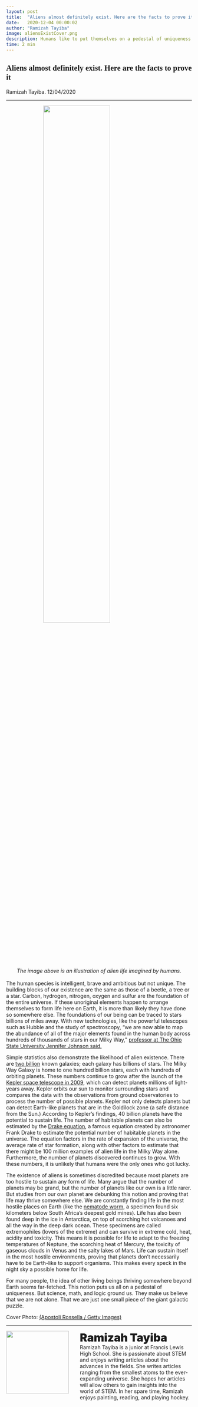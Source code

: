 ```yaml
---
layout: post
title:  "Aliens almost definitely exist. Here are the facts to prove it"
date:   2020-12-04 00:00:02
author: "Ramizah Tayiba"
image: aliensExistCover.png
description: Humans like to put themselves on a pedestal of uniqueness by rejecting all claims that life might exist elsewhere. But math and statistics say otherwise. 
time: 2 min
---
```

<h2 style="font-family: Ergonomique Bold">Aliens almost definitely exist. Here are the facts to prove it</h2>
Ramizah Tayiba. 12/04/2020
<hr>


<img src="{{ site.baseurl }}/images/blogs/2020/december/aliensExistOne.png" width="60%" style="display: block; margin: 0 auto"/>  
<center><i>The image above is an illustration of alien life imagined by humans.
</i></center>
<br>
The human species is intelligent, brave and ambitious but not unique. The building blocks of our existence are the same as those of a beetle, a tree or a star. Carbon, hydrogen, nitrogen, oxygen and sulfur are the foundation of the entire universe. If these unoriginal elements happen to arrange themselves to form life here on Earth, it is more than likely they have done so somewhere else. The foundations of our being can be traced to stars billions of miles away. With new technologies, like the powerful telescopes such as  Hubble and the study of spectroscopy, “we are now able to map the abundance of all of the major elements found in the human body across hundreds of thousands of stars in our Milky Way," <a href="https://www.sdss.org/press-releases/the-elements-of-life-mapped-across-the-milky-way-by-sdssapogee/" target="_blank">professor at The Ohio State University Jennifer Johnson said.</a>

Simple statistics also demonstrate the likelihood of alien existence. There are <a href="https://www.nasa.gov/feature/goddard/2016/hubble-reveals-observable-universe-contains-10-times-more-galaxies-than-previously-thought/" target="_blank">two billion</a> known galaxies; each galaxy has billions of stars. The Milky Way Galaxy is home to one hundred billion stars, each with hundreds of orbiting planets. These numbers continue to grow after the launch of the <a href="https://solarsystem.nasa.gov/missions/kepler/in-depth/" target="_blank">Kepler space telescope in 2009</a>, which can detect planets millions of light-years away. Kepler orbits our sun to monitor surrounding stars and compares the data with the observations from ground observatories to process the number of possible planets. Kepler not only detects planets but can detect Earth-like planets that are in the Goldilock zone (a safe distance from the Sun.) According to Kepler’s findings, 40 billion planets have the potential to sustain life.  The number of habitable planets can also be estimated by the <a href="https://www.space.com/25219-drake-equation.html" target="_blank">Drake equation</a>, a famous equation created by astronomer Frank Drake to estimate the potential number of habitable planets in the universe.  The equation factors in the rate of expansion of the universe, the average rate of star formation,  along with other factors to estimate that there might be 100 million examples of alien life in the Milky Way alone. Furthermore, the number of planets discovered continues to grow. With these numbers, it is unlikely that humans were the only ones who got lucky.

The existence of aliens is sometimes discredited because most planets are too hostile to sustain any form of life. Many argue that the number of planets may be grand, but the number of planets like our own is a little rarer. But studies from our own planet are debunking this notion and proving that life may thrive somewhere else. We are constantly finding life in the most hostile places on Earth (like the <a href="https://www.newscientist.com/article/dn10336-gold-mine-holds-life-untouched-by-the-sun/" target="_blank">nematode worm</a>, a specimen found six kilometers below South Africa’s deepest gold mines). Life has also been found deep in the ice in Antarctica, on top of scorching hot volcanoes and all the way in the deep dark ocean. These specimens are called extremophiles (lovers of the extreme) and can survive in extreme cold, heat, acidity and toxicity.  This means it is possible for life to adapt to the freezing temperatures of Neptune, the scorching heat of Mercury, the toxicity of gaseous clouds in Venus and the salty lakes of Mars. Life can sustain itself in the most hostile environments, proving that planets don’t necessarily have to be Earth-like to support organisms. This makes every speck in the night sky a possible home for life.

For many people, the idea of other living beings thriving somewhere beyond Earth seems far-fetched. This notion puts us all on a pedestal of uniqueness. But science, math, and logic ground us. They make us believe that we are not alone. That we are just one small piece of the giant galactic puzzle.

Cover Photo: <a href="https://www.nbcnews.com/mach/science/discovery-alien-life-might-not-bring-response-you-d-expect-ncna849046" target="_blank">(Apostoli Rossella / Getty Images)</a>





<hr>
<img src="{{ site.baseurl }}/images/writingTeam/noProfile.jpg" width="170" style="float: left; margin-right: 30px; margin-bottom: 20px;"/>
<div style="margin-bottom: 5%;">
<span style="font-size: 30px; font-weight: 900;">Ramizah Tayiba</span>
<br>Ramizah Tayiba is a junior at Francis Lewis High School. She is passionate about STEM and enjoys writing articles about the advances in the fields. She writes articles ranging from the smallest atoms to the ever-expanding universe. She hopes her articles will allow others to gain insights into the world of STEM. In her spare time, Ramizah enjoys painting, reading, and playing hockey.
</div>
